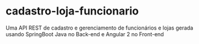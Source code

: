 # cadastro-loja-funcionario
Uma API REST de cadastro e gerenciamento de funcionários e lojas gerada usando SpringBoot Java no Back-end e Angular 2 no Front-end


